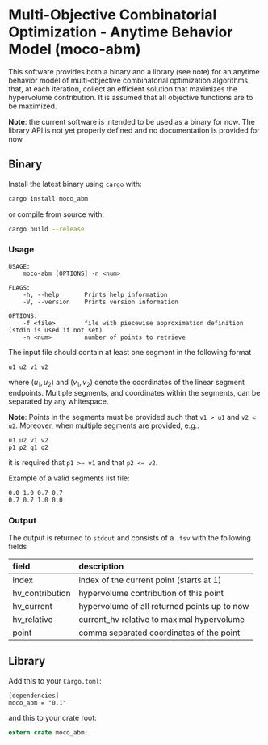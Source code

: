 # Multi-Objective Combinatorial Optimization - Anytime Behavior Model (moco-abm)

This software provides both a binary and a library (see note) for an anytime behavior model of multi-objective combinatorial optimization algorithms that, at each iteration, collect an efficient solution that maximizes the hypervolume contribution. It is assumed that all objective functions are to be maximized.

**Note**: the current software is intended to be used as a binary for now. The library API is not yet properly defined and no documentation is provided for now.

## Binary

Install the latest binary using `cargo` with:

```sh
cargo install moco_abm
```

or compile from source with:

```sh
cargo build --release
```

### Usage

```
USAGE:
    moco-abm [OPTIONS] -n <num>

FLAGS:
    -h, --help       Prints help information
    -V, --version    Prints version information

OPTIONS:
    -f <file>        file with piecewise approximation definition (stdin is used if not set)
    -n <num>         number of points to retrieve
```

The input file should contain at least one segment in the following format

```
u1 u2 v1 v2
```

where $(u_1, u_2)$ and $(v_1, v_2)$ denote the coordinates of the linear segment endpoints. Multiple segments, and coordinates within the segments, can be separated by any whitespace.

**Note**: Points in the segments must be provided such that `v1 > u1` and `v2 < u2`. Moreover, when multiple segments are provided, e.g.:

```
u1 u2 v1 v2
p1 p2 q1 q2
```

it is required that `p1 >= v1` and that `p2 <= v2`.

Example of a valid segments list file:

```
0.0 1.0 0.7 0.7
0.7 0.7 1.0 0.0
```

### Output

The output is returned to `stdout` and consists of a `.tsv` with the following fields

| field           | description                                  |
|:----------------|:---------------------------------------------|
| index           | index of the current point (starts at 1)     |
| hv_contribution | hypervolume contribution of this point       |
| hv_current      | hypervolume of all returned points up to now |
| hv_relative     | current_hv relative to maximal hypervolume   |
| point           | comma separated coordinates of the point     |


## Library

Add this to your `Cargo.toml`:

```
[dependencies]
moco_abm = "0.1"
```

and this to your crate root:

```rust
extern crate moco_abm;
```
